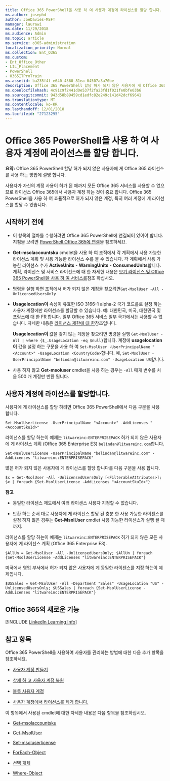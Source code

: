 ```yaml
---
title: Office 365 PowerShell을 사용 하 여 사용자 계정에 라이선스를 할당 합니다.
ms.author: josephd
author: JoeDavies-MSFT
manager: laurawi
ms.date: 11/29/2018
ms.audience: Admin
ms.topic: article
ms.service: o365-administration
localization_priority: Normal
ms.collection: Ent_O365
ms.custom:
- Ent_Office_Other
- LIL_Placement
- PowerShell
- O365ITProTrain
ms.assetid: ba235f4f-e640-4360-81ea-04507a3a70be
description: Office 365 PowerShell 할당 허가 되지 않은 사용자에 게 Office 365 라이선스를 사용 하는 방법에 설명 합니다.
ms.openlocfilehash: 4c91c9f2441d0e537f2fa23fd1f021fe0bfe03b6
ms.sourcegitcommit: 943d58b89459cd1edfc82e249c141d42dcf69641
ms.translationtype: MT
ms.contentlocale: ko-KR
ms.lasthandoff: 12/01/2018
ms.locfileid: "27123295"
---
```

# <a name="assign-licenses-to-user-accounts-with-office-365-powershell"></a>Office 365 PowerShell을 사용 하 여 사용자 계정에 라이선스를 할당 합니다.

**요약:**  Office 365 PowerShell 할당 허가 되지 않은 사용자에 게 Office 365 라이선스를 사용 하는 방법에 설명 합니다.
  
사용자가 자신의 계정 사용이 허가 된 때까지 모든 Office 365 서비스를 사용할 수 없으므로 라이선스 Office 365에서 사용자 계정 하는 것이 중요 합니다. Office 365 PowerShell을 사용 하 여 효율적으로 허가 되지 않은 계정, 특히 여러 계정에 게 라이선스를 할당 수 있습니다. 

## <a name="before-you-begin"></a>시작하기 전에
<a name="RTT"> </a>

- 이 항목의 절차를 수행하려면 Office 365 PowerShell에 연결되어 있어야 합니다. 지침을 보려면 [PowerShell Office 365에 연결](connect-to-office-365-powershell.md)을 참조하세요.
    
- **Get-msolaccountsku** cmdlet을 사용 하 여 조직에서 각 계획에서 사용 가능한 라이선스 계획 및 사용 가능한 라이선스 수를 볼 수 있습니다. 각 계획에서 사용 가능한 라이선스 수가 **ActiveUnits** - **WarningUnits** - **ConsumedUnits**합니다. 계획, 라이선스 및 서비스 라이선스에 대 한 자세한 내용은 [보기 라이선스 및 Office 365 PowerShell을 사용 하 여 서비스를](view-licenses-and-services-with-office-365-powershell.md)참조 하십시오.
    
- 명령을 실행 하면 조직에서 허가 되지 않은 계정을 찾으려면`Get-MsolUser -All -UnlicensedUsersOnly`
    
- **Usagelocation이** 속성이 유효한 ISO 3166-1 alpha-2 국가 코드를로 설정 하는 사용자 계정에만 라이선스를 할당할 수 있습니다. 예: 대한민국, 미국, 대한민국 및 프랑스에 대 한 FR 합니다. 일부 Office 365 서비스 일부 국가에서는 사용할 수 없습니다. 자세한 내용은 [라이선스 제한에 대 한](https://go.microsoft.com/fwlink/p/?LinkId=691730)참조입니다.
    
    **Usagelocation이** 값을 갖지 않는 계정을 찾으려면 명령을 실행 `Get-MsolUser -All | where {$_.UsageLocation -eq $null}`합니다. 계정에 **usagelocation이** 값을 설정 하는 구문을 사용 하 여 `Set-MsolUser -UserPrincipalName "<Account>" -UsageLocation <CountryCode>`합니다. 예, `Set-MsolUser -UserPrincipalName "belindan@litwareinc.com" -UsageLocation US`합니다.
    
- 사용 하지 않고 **Get-msoluser** cmdlet을 사용 하는 경우는 `-All` 매개 변수를 처음 500 개 계정만 반환 됩니다.

## <a name="assigning-licenses-to-user-accounts"></a>사용자 계정에 라이선스를 할당합니다.
    
사용자에 게 라이선스를 할당 하려면 Office 365 PowerShell에서 다음 구문을 사용 합니다.
  
```
Set-MsolUserLicense -UserPrincipalName "<Account>" -AddLicenses "<AccountSkuId>"
```

라이선스를 할당 하는이 예제는 `litwareinc:ENTERPRISEPACK` 허가 되지 않은 사용자에 게 라이선스 계획 (Office 365 Enterprise E3) `belindan@litwareinc.com`합니다.
  
```
Set-MsolUserLicense -UserPrincipalName "belindan@litwareinc.com" -AddLicenses "litwareinc:ENTERPRISEPACK"
```

많은 허가 되지 않은 사용자에 게 라이선스를 할당 합니다를 다음 구문을 사용 합니다.
  
```
$x = Get-MsolUser -All -UnlicensedUsersOnly [<FilterableAttributes>]; $x | foreach {Set-MsolUserLicense -AddLicenses "<AccountSkuId>"}
```

 **참고**
  
- 동일한 라이센스 제도에서 여러 라이센스 사용자 지정할 수 없습니다.
    
- 반환 하는 순서 대로 사용자에 게 라이선스 할당 된 충분 한 사용 가능한 라이센스를 설정 하지 않은 경우는 **Get-MsolUser** cmdlet 사용 가능한 라이센스가 실행 될 때까지.
    
라이선스를 할당 하는이 예제는 `litwareinc:ENTERPRISEPACK` 허가 되지 않은 모든 사용자에 게 라이선스 계획 (Office 365 Enterprise E3).
  
```
$AllUn = Get-MsolUser -All -UnlicensedUsersOnly; $AllUn | foreach {Set-MsolUserLicense -AddLicenses "litwareinc:ENTERPRISEPACK"}
```

미국에서 영업 부서에서 허가 되지 않은 사용자에 게 동일한 라이센스를 지정 하는이 예제입니다.
  
```
$USSales = Get-MsolUser -All -Department "Sales" -UsageLocation "US" -UnlicensedUsersOnly; $USSales | foreach {Set-MsolUserLicense -AddLicenses "litwareinc:ENTERPRISEPACK"}
```
  
## <a name="new-to-office-365"></a>Office 365의 새로운 기능

[!INCLUDE [LinkedIn Learning Info](../common/office/linkedin-learning-info.md)]

## <a name="see-also"></a>참고 항목
<a name="SeeAlso"> </a>

Office 365 PowerShell을 사용하여 사용자를 관리하는 방법에 대한 다음 추가 항목을 참조하세요.
  
- [사용자 계정 만들기](create-user-accounts-with-office-365-powershell.md)
    
- [삭제 하 고 사용자 계정 복원](delete-and-restore-user-accounts-with-office-365-powershell.md)
    
- [블록 사용자 계정](block-user-accounts-with-office-365-powershell.md)
    
- [사용자 계정에서 라이선스를 제거 합니다.](remove-licenses-from-user-accounts-with-office-365-powershell.md)
    
이 항목에서 사용된 cmdlet에 대한 자세한 내용은 다음 항목을 참조하십시오.
  
- [Get-msolaccountsku](https://go.microsoft.com/fwlink/p/?LinkId=691549)
    
- [Get-MsolUser](https://go.microsoft.com/fwlink/p/?LinkId=691543)
    
- [Set-msoluserlicense](https://go.microsoft.com/fwlink/p/?LinkId=691548)
    
- [ForEach-Object](https://go.microsoft.com/fwlink/p/?LinkId=113300)
    
- [선택 개체](https://go.microsoft.com/fwlink/p/?LinkId=113387)
    
- [Where-Object](https://go.microsoft.com/fwlink/p/?LinkId=113423)
    

